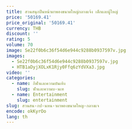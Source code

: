 ```yaml
---
title: สวนสนุกปีนหน้าผาพองขนาดใหญ่กลางแจ้ง เด็กและผู้ใหญ่
price: '50169.41'
price_original: '50169.41'
currency: THB
discount: ''
rating: 5
volume: 70
image: Se22f0b6c36f54d6e944c9288b0937597v.jpg
images:
  - Se22f0b6c36f54d6e944c9288b0937597v.jpg
  - HTB1aDyjXOLxK1Rjy0Ffq6zYdVXa3.jpg
video: ''
categories:
  - name: กีฬาและความบันเทิง
    slug: ฬาและความบ-นเท
  - name: Entertainment
    slug: entertainment
slug: สวนสน-กป-นหน-าผาพองขนาดใหญ-กลางแจ
encode: okKyrOo
lang: th
---
```

  
